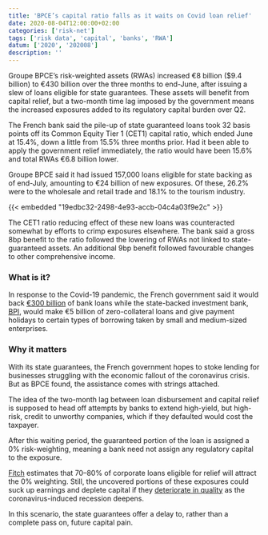 ```yaml
---
title: 'BPCE’s capital ratio falls as it waits on Covid loan relief'
date: 2020-08-04T12:00:00+02:00
categories: ['risk-net']
tags: ['risk data', 'capital', 'banks', 'RWA']
datum: ['2020', '202008']
description: ''
---
```


Groupe BPCE’s risk-weighted assets (RWAs) increased €8 billion ($9.4 billion) to €430 billion over the three months to end-June, after issuing a slew of loans eligible for state guarantees. These assets will benefit from capital relief, but a two-month time lag imposed by the government means the increased exposures added to its regulatory capital burden over Q2.

The French bank said the pile-up of state guaranteed loans took 32 basis points off its Common Equity Tier 1 (CET1) capital ratio, which ended June at 15.4%, down a little from 15.5% three months prior. Had it been able to apply the government relief immediately, the ratio would have been 15.6% and total RWAs €6.8 billion lower.

Groupe BPCE said it had issued 157,000 loans eligible for state backing as of end-July, amounting to €24 billion of new exposures. Of these, 26.2% were to the wholesale and retail trade and 18.1% to the tourism industry.

{{< embedded "19edbc32-2498-4e93-accb-04c4a03f9e2c" >}}

The CET1 ratio reducing effect of these new loans was counteracted somewhat by efforts to crimp exposures elsewhere. The bank said a gross 8bp benefit to the ratio followed the lowering of RWAs not linked to state-guaranteed assets. An additional 9bp benefit followed favourable changes to other comprehensive income.

### What is it?

In response to the Covid-19 pandemic, the French government said it would back [€300 billion](https://www.economie.gouv.fr/covid19-soutien-entreprises/pret-garanti-etat-elargissement-nouveaux-beneficiaires) of bank loans while the state-backed investment bank, [BPI](https://www.bpifrance.fr/A-la-une/Actualites/Coronavirus-Bpifrance-active-des-mesures-exceptionnelles-de-soutien-aux-entreprises-49113), would make €5 billion of zero-collateral loans and give payment holidays to certain types of borrowing taken by small and medium-sized enterprises.

### Why it matters

With its state guarantees, the French government hopes to stoke lending for businesses struggling with the economic fallout of the coronavirus crisis. But as BPCE found, the assistance comes with strings attached.

The idea of the two-month lag between loan disbursement and capital relief is supposed to head off attempts by banks to extend high-yield, but high-risk, credit to unworthy companies, which if they defaulted would cost the taxpayer.

After this waiting period, the guaranteed portion of the loan is assigned a 0% risk-weighting, meaning a bank need not assign any regulatory capital to the exposure.

[Fitch](https://www.fitchratings.com/research/banks/french-state-guaranteed-loans-may-raise-bank-asset-quality-risk-10-07-2020) estimates that 70–80% of corporate loans eligible for relief will attract the 0% weighting. Still, the uncovered portions of these exposures could suck up earnings and deplete capital if they [deteriorate in quality](https://www.risk.net/risk-quantum/7663281/corporate-sme-loans-to-take-brunt-of-covid-shock-say-eu-banks) as the coronavirus-induced recession deepens.

In this scenario, the state guarantees offer a delay to, rather than a complete pass on, future capital pain.

